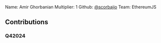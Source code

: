 Name: Amir Ghorbanian
Multiplier: 1
Github: [@scorbajio](https://github.com/scorbajio)
Team: EthereumJS

## Contributions
### Q42024
